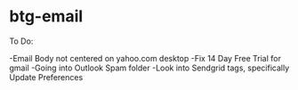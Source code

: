 # btg-email
To Do:

-Email Body not centered on yahoo.com desktop
-Fix 14 Day Free Trial for gmail
-Going into Outlook Spam folder
-Look into Sendgrid tags, specifically Update Preferences
